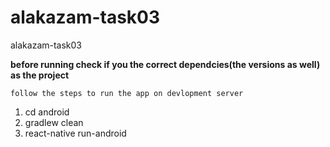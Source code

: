 # alakazam-task03
alakazam-task03

**before running check if you the correct dependcies(the versions as well) as the project**

``follow the steps to run the app on devlopment server``
1) cd android
2) gradlew clean
3) react-native run-android
